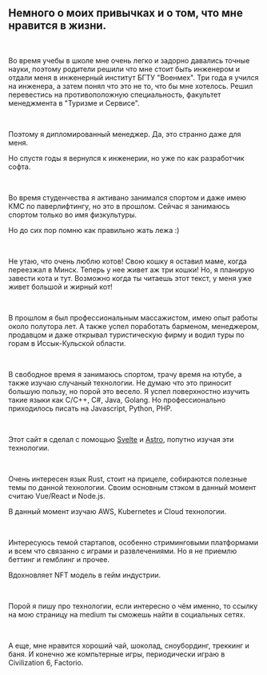 ## Немного о моих привычках и о том, что мне нравится в жизни.
<br>

Во время учебы в школе мне очень легко и задорно давались точные науки, поэтому родители решили что мне стоит быть инженером и отдали меня в инженерный институт БГТУ "Военмех".
Три года я учился на инженера, а затем понял что это не то, что бы мне хотелось. Решил перевестись на противоположную специальность, факультет менеджмента в "Туризме и Сервисе".

<br>

Поэтому я дипломированный менеджер. Да, это странно даже для меня.

Но спустя годы я вернулся к инженерии, но уже по как разработчик софта.

<br>

Во время студенчества я активано занимался спортом и даже имею КМС по паверлифтингу, но это в прошлом. Сейчас я занимаюсь спортом только во имя физкультуры.

Но до сих пор помню как правильно жать лежа :)

<br>

Не утаю, что очень люблю котов! Свою кошку я оставил маме, когда переезжал в Минск. Теперь у нее живет аж три кошки! Но, я планирую завести кота и тут. Возможно когда ты читаешь этот текст, у меня уже живет большой и жирный кот!

<br>

В прошлом я был профессиональным массажистом, имею опыт работы около полутора лет. А также успел поработать барменом, менеджером, продавцом и даже открывал туристическую фирму и водил туры по горам в Иссык-Кульской области.

<br>

В свободное время я занимаюсь спортом, трачу время на ютубе, а также изучаю случаный технологии. Не думаю что это приносит большую пользу, но порой это весело.
Я успел поверхностно изучить такие языки как C/C++, C#, Java, Golang. Но профессионально приходилось писать на Javascript, Python, PHP.

<br>

Этот сайт я сделал с помощью [Svelte](https://svelte.dev/) и [Astro](https://astro.build/), попутно изучая эти технологии.

<br>

Очень интересен язык Rust, стоит на прицеле, собираются полезные темы по данной технологии.
Своим основным стэком в данный момент считаю Vue/React и Node.js.

В данный момент изучаю AWS, Kubernetes и Cloud технологии.

<br>

Интересуюсь темой стартапов, особенно стриминговыми платформами и всем что связанно с играми и развлечениями. Но я не приемлю беттинг и гемблинг и прочее.

Вдохновляет NFT модель в гейм индустрии.

<br>

Порой я пишу про технологии, если интересно о чём именно, то ссылку на мою страницу на medium ты сможешь найти в социальных сетях.

<br>

А еще, мне нравится хороший чай, шоколад, сноубординг, треккинг и баня. И конечно же компьтерные игры, периодически играю в Civilization 6, Factorio.
